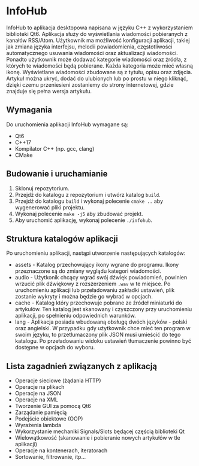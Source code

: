# InfoHub

InfoHub to aplikacja desktopowa napisana w języku C++ z wykorzystaniem biblioteki Qt6. Aplikacja służy do wyświetlania wiadomości pobieranych z kanałów RSS/Atom. Użytkownik ma możliwość konfiguracji aplikacji, takiej jak zmiana języka interfejsu, melodii powiadomienia, częstotliwości automatycznego usuwania wiadomości oraz aktualizacji wiadomości. Ponadto użytkownik może dodawać kategorie wiadomości oraz źródła, z których te wiadomości będą pobierane. Każda kategoria może mieć własną ikonę. Wyświetlane wiadomości zbudowane są z tytułu, opisu oraz zdjęcia. Artykuł można ukryć, dodać do ulubionych lub po prostu w niego kliknąć, dzięki czemu przeniesieni zostaniemy do strony internetowej, gdzie znajduje się pełna wersja artykułu.

## Wymagania

Do uruchomienia aplikacji InfoHub wymagane są:

- Qt6
- C++17
- Kompilator C++ (np. gcc, clang)
- CMake

## Budowanie i uruchamianie

1. Sklonuj repozytorium.
2. Przejdź do katalogu z repozytorium i utwórz katalog `build`.
3. Przejdź do katalogu `build` i wykonaj polecenie `cmake ..` aby wygenerować pliki projektu.
4. Wykonaj polecenie `make -j5` aby zbudować projekt.
5. Aby uruchomić aplikację, wykonaj polecenie `./infohub`.

## Struktura katalogów aplikacji

Po uruchomieniu aplikacji, nastąpi utworzenie następujących katalogów:

- assets - Katalog przechowujący ikony wgrane do programu. Ikony przeznaczone są do zmiany wyglądu kategori wiadomości.
- audio - Użytkonik chcący wgrać swój dźwięk powiadomień, powinien wrzucić plik dźwiękowy z rozszerzeniem `.wav` w te miejsce. Po uruchomieniu aplikacji lub przeładowaniu zakładki ustawień, plik zostanie wykryty i można będzie go wybrać w opcjach.
- cache - Katalog który przechowuje pobrane ze źródeł miniaturki do artykułów. Ten katalog jest skanowany i czyszczony przy uruchomieniu aplikacji, po spełnieniu odpowiednich warunków.
- lang - Aplikacja posiada wbudowaną obsługę dwóch języków - polski oraz angielski. W przypadku gdy użytkownik chce mieć ten program w swoim języku, to przetłumaczony plik JSON musi umieścić do tego katalogu. Po przeładowaniu widoku ustawień tłumaczenie powinno być dostępne w opcjach do wyboru. 


## Lista zagadnień związanych z aplikacją
- Operacje sieciowe (żądania HTTP)
- Operacje na plikach
- Operacje na JSON
- Operacje na XML
- Tworzenie GUI za pomocą Qt6
- Zarządanie pamięcią
- Podejście obiektowe (OOP)
- Wyrażenia lambda
- Wykorzystanie mechaniki Signals/Slots będącej częścią biblioteki Qt
- Wielowątkowość (skanowanie i pobieranie nowych artykułów w tle aplikacji)
- Operacje na kontenerach, iteratorach
- Sortowanie, filtrowanie, itp...